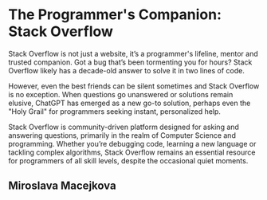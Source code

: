 # The Programmer's Companion: Stack Overflow

Stack Overflow is not just a website, it’s a programmer's lifeline, mentor and trusted companion. Got a bug that’s been tormenting you for hours? Stack Overflow likely has a decade-old answer to solve it in two lines of code.

However, even the best friends can be silent sometimes and Stack Overflow is no exception. When questions go unanswered or solutions remain elusive, ChatGPT has emerged as a new go-to solution, perhaps even the "Holy Grail" for programmers seeking instant, personalized help.

Stack Overflow is community-driven platform designed for asking and answering questions, primarily in the realm of Computer Science and programming. Whether you’re debugging code, learning a new language or tackling complex algorithms, Stack Overflow remains an essential resource for programmers of all skill levels, despite the occasional quiet moments.

## Miroslava Macejkova